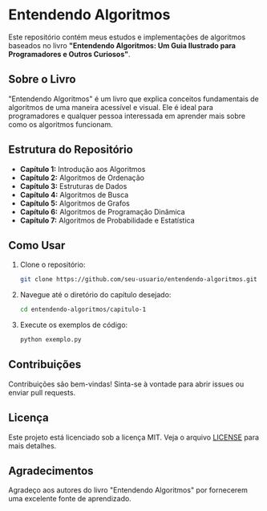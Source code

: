 # Entendendo Algoritmos

Este repositório contém meus estudos e implementações de algoritmos baseados no livro **"Entendendo Algoritmos: Um Guia Ilustrado para Programadores e Outros Curiosos"**.

## Sobre o Livro

"Entendendo Algoritmos" é um livro que explica conceitos fundamentais de algoritmos de uma maneira acessível e visual. Ele é ideal para programadores e qualquer pessoa interessada em aprender mais sobre como os algoritmos funcionam.

## Estrutura do Repositório

- **Capítulo 1:** Introdução aos Algoritmos
- **Capítulo 2:** Algoritmos de Ordenação
- **Capítulo 3:** Estruturas de Dados
- **Capítulo 4:** Algoritmos de Busca
- **Capítulo 5:** Algoritmos de Grafos
- **Capítulo 6:** Algoritmos de Programação Dinâmica
- **Capítulo 7:** Algoritmos de Probabilidade e Estatística

## Como Usar

1. Clone o repositório:
    ```sh
    git clone https://github.com/seu-usuario/entendendo-algoritmos.git
    ```
2. Navegue até o diretório do capítulo desejado:
    ```sh
    cd entendendo-algoritmos/capitulo-1
    ```
3. Execute os exemplos de código:
    ```sh
    python exemplo.py
    ```

## Contribuições

Contribuições são bem-vindas! Sinta-se à vontade para abrir issues ou enviar pull requests.

## Licença

Este projeto está licenciado sob a licença MIT. Veja o arquivo [LICENSE](LICENSE) para mais detalhes.

## Agradecimentos

Agradeço aos autores do livro "Entendendo Algoritmos" por fornecerem uma excelente fonte de aprendizado.
